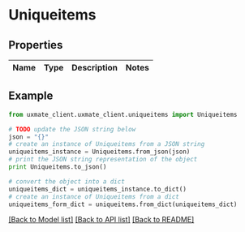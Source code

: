 # Uniqueitems


## Properties
Name | Type | Description | Notes
------------ | ------------- | ------------- | -------------

## Example

```python
from uxmate_client.uxmate_client.uniqueitems import Uniqueitems

# TODO update the JSON string below
json = "{}"
# create an instance of Uniqueitems from a JSON string
uniqueitems_instance = Uniqueitems.from_json(json)
# print the JSON string representation of the object
print Uniqueitems.to_json()

# convert the object into a dict
uniqueitems_dict = uniqueitems_instance.to_dict()
# create an instance of Uniqueitems from a dict
uniqueitems_form_dict = uniqueitems.from_dict(uniqueitems_dict)
```
[[Back to Model list]](../README.md#documentation-for-models) [[Back to API list]](../README.md#documentation-for-api-endpoints) [[Back to README]](../README.md)


